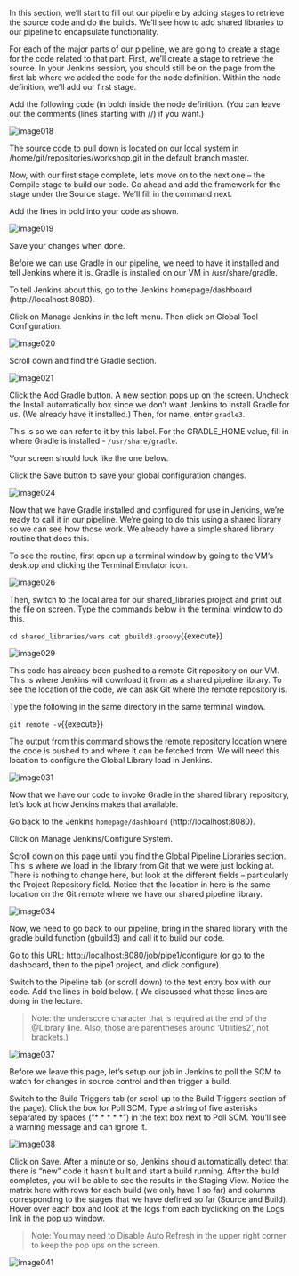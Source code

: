 In this section, we’ll start to fill out our pipeline by adding stages to retrieve the source code and do the builds.
We’ll see how to add shared libraries to our pipeline to encapsulate functionality.


For each of the major parts of our pipeline, we are going to create a stage for the code related to that part.
First, we’ll create a stage to retrieve the source. In your Jenkins session, you should still be on the page from the first lab where we added the code for the node definition. Within the node definition, we’ll add our first stage.

Add the following code (in bold) inside the node definition. (You can leave out the comments (lines starting with //) if you want.)

![image018](https://user-images.githubusercontent.com/558905/37634637-e20ac2d6-2bcd-11e8-9ac5-a299e78d5b56.gif)
 
The source code to pull down is located on our local system in /home/git/repositories/workshop.git in the default branch master.

Now, with our first stage complete, let’s move on to the next one – the Compile stage to build our code. Go ahead and add the framework for the stage under the Source stage. We’ll fill in the command next.

Add the lines in bold into your code as shown.

![image019](https://user-images.githubusercontent.com/558905/37634638-e21d80e2-2bcd-11e8-8b20-862c64011466.gif)

Save your changes when done.


Before we can use Gradle in our pipeline, we need to have it installed and tell Jenkins where it is. Gradle is installed on our VM in /usr/share/gradle.

To tell Jenkins about this, go to the Jenkins homepage/dashboard (http://localhost:8080).

Click on Manage Jenkins in the left menu. Then click on Global Tool Configuration.

![image020](https://user-images.githubusercontent.com/558905/37634639-e22c7ebc-2bcd-11e8-8e26-dd0994f75c10.jpg)

Scroll down and find the Gradle section.

![image021](https://user-images.githubusercontent.com/558905/37634640-e24009fa-2bcd-11e8-9561-10f2d663548f.jpg)

Click the Add Gradle button. A new section pops up on the screen. Uncheck the Install automatically box since we don’t want Jenkins to install Gradle for us. (We already have it installed.) Then, for name, enter `gradle3`.

This is so we can refer to it by this label. For the GRADLE_HOME value, fill in where Gradle is installed -
`/usr/share/gradle`.

Your screen should look like the one below.

Click the Save button to save your global configuration changes.

![image024](https://user-images.githubusercontent.com/558905/37634641-e2513c7a-2bcd-11e8-9a1a-7338c101b1a2.png)

Now that we have Gradle installed and configured for use in Jenkins, we’re ready to call it in our pipeline.
We’re going to do this using a shared library so we can see how those work. We already have a simple shared library routine that does this.

To see the routine, first open up a terminal window by going to the VM’s desktop and clicking the Terminal Emulator icon.

![image026](https://user-images.githubusercontent.com/558905/37634642-e2601092-2bcd-11e8-942a-7d549687e766.jpg)

Then, switch to the local area for our shared_libraries project and print out the file on screen. Type the commands below in the terminal window to do this.

`cd shared_libraries/vars
cat gbuild3.groovy`{{execute}}

![image029](https://user-images.githubusercontent.com/558905/37634643-e2711900-2bcd-11e8-8c63-21fad7cfccd7.png)


This code has already been pushed to a remote Git repository on our VM. This is where Jenkins will download it from as a shared pipeline library. To see the location of the code, we can ask Git where the remote repository is.

Type the following in the same directory in the same terminal window.

`git remote -v`{{execute}}

The output from this command shows the remote repository location where the code is pushed to and where it can be fetched from. We will need this location to configure the Global Library load in Jenkins.

![image031](https://user-images.githubusercontent.com/558905/37634644-e27fd594-2bcd-11e8-92e1-78de45ea18dd.png)

Now that we have our code to invoke Gradle in the shared library repository, let’s look at how Jenkins makes that available.

Go back to the Jenkins `homepage/dashboard` (http://localhost:8080).

Click on Manage Jenkins/Configure System.
 
Scroll down on this page until you find the Global Pipeline Libraries section. This is where we load in the library from Git that we were just looking at. There is nothing to change here, but look at the different fields – particularly the Project Repository field. Notice that the location in here is the same location on the Git remote where we have our shared pipeline library.

![image034](https://user-images.githubusercontent.com/558905/37634645-e28fccba-2bcd-11e8-8437-e7f25d3f3144.jpg)

Now, we need to go back to our pipeline, bring in the shared library with the gradle build function (gbuild3) and call it to build our code.

Go to this URL: http://localhost:8080/job/pipe1/configure (or go to the dashboard, then to the pipe1 project, and click configure).

Switch to the Pipeline tab (or scroll down) to the text entry box with our code. Add the lines in bold below. ( We discussed what these lines are doing in the lecture. 

>Note: the underscore character that is required at the end of the @Library line. Also, those are parentheses around ‘Utilities2’, not brackets.)
 
![image037](https://user-images.githubusercontent.com/558905/37634646-e2a3e4e8-2bcd-11e8-9de6-b04ea188dbe1.gif)

Before we leave this page, let’s setup our job in Jenkins to poll the SCM to watch for changes in source control and then trigger a build.

Switch to the Build Triggers tab (or scroll up to the Build Triggers section of the page). Click the box for Poll SCM. Type a string of five asterisks separated by spaces (“* * * * *”) in the text box next to Poll SCM. You’ll see a warning message and can ignore it.

![image038](https://user-images.githubusercontent.com/558905/37634647-e2b13d6e-2bcd-11e8-88e5-d6c5801db480.png)

Click on Save. After a minute or so, Jenkins should automatically detect that there is “new” code it hasn’t built and start a build running. After the build completes, you will be able to see the results in the Staging View. Notice the matrix here with rows for each build (we only have 1 so far) and columns corresponding to the stages that we have defined so far (Source and Build). Hover over each box and look at the logs from each byclicking on the Logs link in the pop up window.

>Note: You may need to Disable Auto Refresh in the upper right corner to keep the pop ups on the screen.

![image041](https://user-images.githubusercontent.com/558905/37634648-e2c09138-2bcd-11e8-893e-4d52f3a957f9.jpg)
